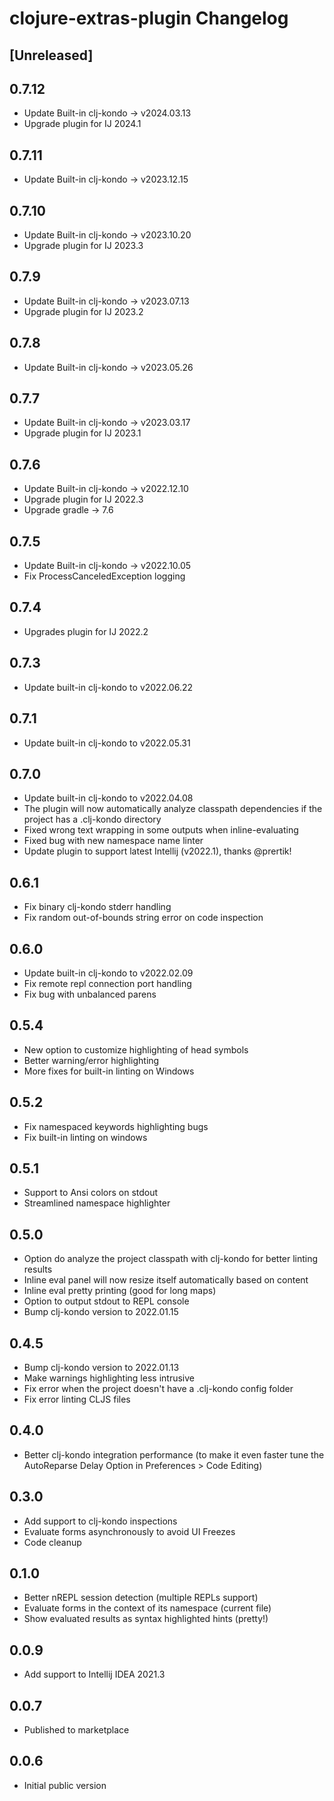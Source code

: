 # clojure-extras-plugin Changelog

## [Unreleased]

## 0.7.12
- Update Built-in clj-kondo -> v2024.03.13
- Upgrade plugin for IJ 2024.1

## 0.7.11
- Update Built-in clj-kondo -> v2023.12.15

## 0.7.10
- Update Built-in clj-kondo -> v2023.10.20
- Upgrade plugin for IJ 2023.3

## 0.7.9
- Update Built-in clj-kondo -> v2023.07.13
- Upgrade plugin for IJ 2023.2

## 0.7.8
- Update Built-in clj-kondo -> v2023.05.26

## 0.7.7
- Update Built-in clj-kondo -> v2023.03.17
- Upgrade plugin for IJ 2023.1

## 0.7.6
- Update Built-in clj-kondo -> v2022.12.10
- Upgrade plugin for IJ 2022.3
- Upgrade gradle -> 7.6

## 0.7.5
- Update Built-in clj-kondo -> v2022.10.05
- Fix ProcessCanceledException logging

## 0.7.4
- Upgrades plugin for IJ 2022.2

## 0.7.3
- Update built-in clj-kondo to v2022.06.22

## 0.7.1
- Update built-in clj-kondo to v2022.05.31

## 0.7.0
- Update built-in clj-kondo to v2022.04.08
- The plugin will now automatically analyze classpath dependencies if the project has a .clj-kondo directory
- Fixed wrong text wrapping in some outputs when inline-evaluating
- Fixed bug with new namespace name linter
- Update plugin to support latest Intellij (v2022.1), thanks @prertik!

## 0.6.1
- Fix binary clj-kondo stderr handling
- Fix random out-of-bounds string error on code inspection

## 0.6.0
- Update built-in clj-kondo to v2022.02.09
- Fix remote repl connection port handling
- Fix bug with unbalanced parens

## 0.5.4
- New option to customize highlighting of head symbols
- Better warning/error highlighting
- More fixes for built-in linting on Windows

## 0.5.2
- Fix namespaced keywords highlighting bugs
- Fix built-in linting on windows

## 0.5.1
- Support to Ansi colors on stdout
- Streamlined namespace highlighter

## 0.5.0
- Option do analyze the project classpath with clj-kondo for better linting results
- Inline eval panel will now resize itself automatically based on content
- Inline eval pretty printing (good for long maps)
- Option to output stdout to REPL console
- Bump clj-kondo version to 2022.01.15

## 0.4.5
- Bump clj-kondo version to 2022.01.13
- Make warnings highlighting less intrusive
- Fix error when the project doesn't have a .clj-kondo config folder
- Fix error linting CLJS files

## 0.4.0
- Better clj-kondo integration performance (to make it even faster tune the AutoReparse Delay Option in Preferences > Code Editing)

## 0.3.0
- Add support to clj-kondo inspections
- Evaluate forms asynchronously to avoid UI Freezes
- Code cleanup

## 0.1.0
- Better nREPL session detection (multiple REPLs support)
- Evaluate forms in the context of its namespace (current file)
- Show evaluated results as syntax highlighted hints (pretty!)

## 0.0.9
- Add support to Intellij IDEA 2021.3

## 0.0.7
- Published to marketplace

## 0.0.6
- Initial public version
